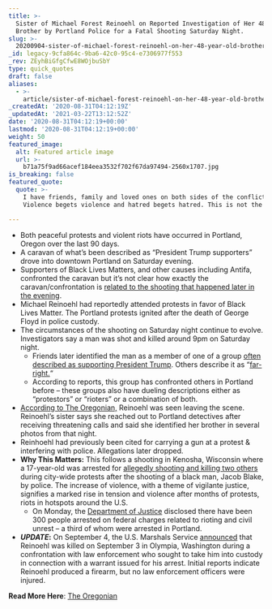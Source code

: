 ```yaml
---
title: >-
  Sister of Michael Forest Reinoehl on Reported Investigation of Her 48-Year-Old
  Brother by Portland Police for a Fatal Shooting Saturday Night.
slug: >-
  20200904-sister-of-michael-forest-reinoehl-on-her-48-year-old-brother-reportedly-under-investigation-by-portland-police-for-shooting-and-killing-a-pres-trump-supporter-saturday-night
_id: legacy-9cfa864c-9ba6-42c0-95c4-e7306977f553
_rev: ZEyhBiGfgCfwE8WOjbuSbY
type: quick_quotes
draft: false
aliases:
  - >-
    article/sister-of-michael-forest-reinoehl-on-her-48-year-old-brother-reportedly-under-investigation-by-portland-police-for-shooting-and-killing-a-pres-trump-supporter-saturday-night/
_createdAt: '2020-08-31T04:12:19Z'
_updatedAt: '2021-03-22T13:12:52Z'
date: '2020-08-31T04:12:19+00:00'
lastmod: '2020-08-31T04:12:19+00:00'
weight: 50
featured_image:
  alt: Featured article image
  url: >-
    b71a75f9ad66acef184eea3532f702f67da97494-2560x1707.jpg
is_breaking: false
featured_quote:
  quote: >-
    I have friends, family and loved ones on both sides of the conflict.
    Violence begets violence and hatred begets hatred. This is not the solution.

---
```

* Both peaceful protests and violent riots have occurred in Portland, Oregon over the last 90 days.
* A caravan of what’s been described as “President Trump supporters” drove into downtown Portland on Saturday evening.
* Supporters of Black Lives Matters, and other causes including Antifa, confronted the caravan but it’s not clear how exactly the caravan/confrontation is [related to the shooting that happened later in the evening](https://apnews.com/9193c733a02ab33304b32e1c27ce7d55).
* Michael Reinoehl had reportedly attended protests in favor of Black Lives Matter. The Portland protests ignited after the death of George Floyd in police custody.
* The circumstances of the shooting on Saturday night continue to evolve. Investigators say a man was shot and killed around 9pm on Saturday night.
  * Friends later identified the man as a member of one of a group [often described as supporting President Trump](https://www.oregonlive.com/clark-county/2020/08/what-is-patriot-prayer-victim-wore-hat-with-groups-insignia.html). Others describe it as “[far-right.](https://www.adl.org/blog/patriot-prayer-proud-boys-organizing-potentially-combustible-portland-event?gclid=CjwKCAjwnK36BRBVEiwAsMT8WM5HjLJK4tai4CZqVfcWhcwUU27b4xHGxkunCdW9FAishGpdlt1GkxoChrgQAvD_BwE)“
  * According to reports, this group has confronted others in Portland before – these groups also have dueling descriptions either as “protestors” or “rioters” or a combination of both.
* [According to The Oregonian,](https://www.oregonlive.com/crime/2020/08/man-under-investigation-in-fatal-shooting-after-pro-trump-rally-allegedly-took-loaded-gun-to-earlier-portland-protest.html?utm_campaign=oregonian_sf&utm_source=twitter&utm_medium=social) Reinoehl was seen leaving the scene. Reinoehl’s sister says she reached out to Portland detectives after receiving threatening calls and said she identified her brother in several photos from that night.
* Reinhoehl had previously been cited for carrying a gun at a protest & interfering with police. Allegations later dropped.
* **Why This Matters:** This follows a shooting in Kenosha, Wisconsin where a 17-year-old was arrested for [allegedly shooting and killing two others](https://www.cbsnews.com/news/kyle-rittenhouse-homicide-charges-kenosha-shooting-first-degree-homicide-jacob-blake-protest-wisconsin/) during city-wide protests after the shooting of a black man, Jacob Blake, by police. The increase of violence, with a theme of vigilante justice, signifies a marked rise in tension and violence after months of protests, riots in hotspots around the U.S.
  * On Monday, the [Department of Justice](https://twitter.com/KerriKupecDOJ/status/1300429579044171778) disclosed there have been 300 people arrested on federal charges related to rioting and civil unrest – a third of whom were arrested in Portland.
* ***UPDATE*:** On September 4, the U.S. Marshals Service [announced](https://www.usmarshals.gov/news/chron/2020/090420.htm) that Reinoehl was killed on September 3 in Olympia, Washington during a confrontation with law enforcement who sought to take him into custody in connection with a warrant issued for his arrest. Initial reports indicate Reinoehl produced a firearm, but no law enforcement officers were injured.

**Read More Here**: [The Oregonian](https://www.oregonlive.com/crime/2020/08/man-under-investigation-in-fatal-shooting-after-pro-trump-rally-allegedly-took-loaded-gun-to-earlier-portland-protest.html?utm_campaign=oregonian_sf&utm_source=twitter&utm_medium=social)